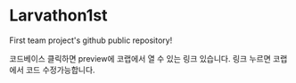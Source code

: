 # Larvathon1st
First team project's github public repository!


코드베이스 클릭하면 preview에 코랩에서 열 수 있는 링크 있습니다.
링크 누르면 코랩에서 코드 수정가능합니다.
